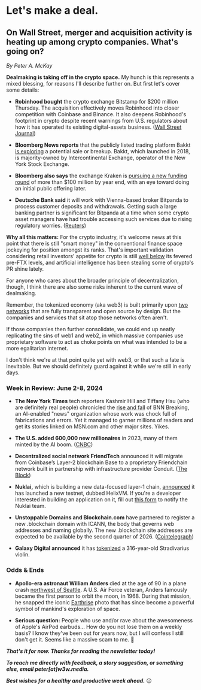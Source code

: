 # Let's make a deal.
## On Wall Street, merger and acquisition activity is heating up among crypto companies. What's going on?

<p><em>By Peter A. McKay</em></p>

**Dealmaking is taking off in the crypto space.** My hunch is this represents a mixed blessing, for reasons I'll describe further on. But first let's cover some details:

- **Robinhood bought** the crypto exchange Bitstamp for $200 million Thursday. The acquisition effectively moves Robinhood into closer competition with Coinbase and Binance. It also deepens Robinhood's footprint in crypto despite recent warnings from U.S. regulators about how it has operated its existing digital-assets business. ([Wall Street Journal](https://www.wsj.com/business/deals/robinhood-doubles-down-on-crypto-with-deal-for-bitstamp-eade3276?st=uhtwi5ejno9s5n9&reflink=desktopwebshare_permalink))

- **Bloomberg News reports** that the publicly listed trading platform Bakkt [is exploring](https://finance.yahoo.com/news/crypto-marketplace-bakkt-weighs-potential-155913253.html) a potential sale or breakup. Bakkt, which launched in 2018, is majority-owned by Intercontinental Exchange, operator of the New York Stock Exchange.

- **Bloomberg also says** the exchange Kraken is [pursuing a new funding round](https://www.bloomberg.com/news/articles/2024-06-06/crypto-exchange-kraken-said-to-be-in-talks-for-pre-ipo-fund-raising-round) of more than $100 million by year end, with an eye toward doing an initial public offering later.

- **Deutsche Bank said** it will work with Vienna-based broker Bitpanda to process customer deposits and withdrawals. Getting such a large banking partner is significant for Bitpanda at a time when some crypto asset managers have had trouble accessing such services due to rising regulatory worries. ([Reuters](https://www.reuters.com/technology/deutsche-bank-ties-up-with-bitpanda-cautious-crypto-shift-2024-06-04/))

**Why all this matters:** For the crypto industry, it's welcome news at this point that there is still "smart money" in the conventional finance space jockeying for position amongst its ranks. That's important validation considering retail investors' appetite for crypto is still [well below](https://www.reuters.com/technology/cryptoverse-retail-traders-sit-out-bitcoin-rally-2024-05-14/) its fevered pre-FTX levels, and artificial intelligence has been stealing some of crypto's PR shine lately.  

For anyone who cares about the broader principle of decentralization, though, I think there are also some risks inherent to the current wave of dealmaking.

Remember, the tokenized economy (aka web3) is built primarily upon [two networks](https://peteramckay.medium.com/public-blockchains-rock-afff96e35919) that are fully transparent and open source by design. But the companies and services that sit atop those networks often aren't.

If those companies then further consolidate, we could end up neatly replicating the sins of web1 and web2, in which massive companies use proprietary software to act as choke points on what was intended to be a more egalitarian internet.

I don't think we're at that point quite yet with web3, or that such a fate is inevitable. But we should definitely guard against it while we're still in early days.

### Week in Review: June 2-8, 2024

- **The New York Times** tech reporters Kashmir Hill and Tiffany Hsu (who are definitely real people) chronicled the [rise and fall](https://www.nytimes.com/2024/06/06/technology/bnn-breaking-ai-generated-news.html) of BNN Breaking, an AI-enabled "news" organization whose work was chock full of fabrications and errors. Yet it managed to garner millions of readers and get its stories linked on MSN.com and other major sites. Yikes.

- **The U.S. added 600,000 new millionaires** in 2023, many of them minted by the AI boom. ([CNBC](https://www.cnbc.com/2024/06/07/us-millionaire-population.html))

- **Decentralized social network FriendTech** announced it will migrate from Coinbase’s Layer-2 blockchain Base to a proprietary Friendchain network built in partnership with infrastructure provider Conduit. ([The Block](https://www.theblock.co/post/299173/friendtech-to-move-to-new-friendchain-blockchain-in-move-away-from-base))

- **Nuklai,** which is building a new data-focused layer-1 chain, [announced](https://x.com/NuklaiData/status/1796904653075943551) it has launched a new testnet, dubbed HelixVM. If you're a developer interested in building an application on it, fill out [this form](https://docs.google.com/forms/d/e/1FAIpQLSdI-QuOpuNMZiSzRHc1VERrpvnM4F2vEAorbexJbr9luDGGJw/viewform) to notify the Nuklai team.

- **Unstoppable Domains and Blockchain.com** have partnered to register a new .blockchain domain with ICANN, the body that governs web addresses and naming globally. The new .blockchain site addresses are expected to be available by the second quarter of 2026. ([Cointelegraph](https://cointelegraph.com/news/unstoppable-domains-blockchain-web3-domain-launch))

- **Galaxy Digital announced** it has [tokenized](https://www.galaxy.com/newsroom/galaxy-announces-tokenization-of-the-1708-stradivarius-violin-empress/) a 316-year-old Stradivarius violin.

### Odds & Ends

- **Apollo-era astronaut William Anders** died at the age of 90 in a plane crash [northwest of Seattle](https://www.salon.com/2024/06/07/apollo-8-astronaut-captured-earthrise-photo-dies-in-plane-crash/?in_brief=true). A U.S. Air Force veteran, Anders famously became the first person to orbit the moon, in 1968. During that mission, he snapped the iconic [Earthrise](https://upload.wikimedia.org/wikipedia/commons/thumb/a/a8/NASA-Apollo8-Dec24-Earthrise.jpg/1920px-NASA-Apollo8-Dec24-Earthrise.jpg) photo that has since become a powerful symbol of mankind's exploration of space.

- **Serious question:** People who use and/or rave about the awesomeness of Apple's AirPod earbuds... How do you not lose them on a weekly basis? I know they've been out for years now, but I will confess I still don't get it. Seems like a massive scam to me. 🤷

_**That's it for now. Thanks for reading the newsletter today!**_

<!-- Insert "about me" copy. -->

_**To reach me directly with feedback, a story suggestion, or something else, email peter[at]w3w.media.**_

_**Best wishes for a healthy and productive week ahead.**_ 😉
